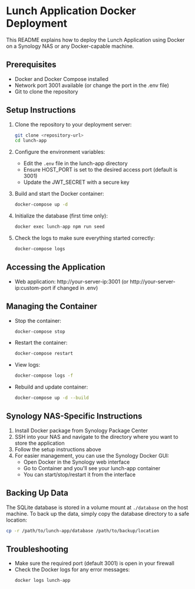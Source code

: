 # Lunch Application Docker Deployment

This README explains how to deploy the Lunch Application using Docker on a Synology NAS or any Docker-capable machine.

## Prerequisites

- Docker and Docker Compose installed
- Network port 3001 available (or change the port in the .env file)
- Git to clone the repository

## Setup Instructions

1. Clone the repository to your deployment server:
   ```bash
   git clone <repository-url>
   cd lunch-app
   ```

2. Configure the environment variables:
   - Edit the `.env` file in the lunch-app directory
   - Ensure HOST_PORT is set to the desired access port (default is 3001)
   - Update the JWT_SECRET with a secure key

3. Build and start the Docker container:
   ```bash
   docker-compose up -d
   ```

4. Initialize the database (first time only):
   ```bash
   docker exec lunch-app npm run seed
   ```

5. Check the logs to make sure everything started correctly:
   ```bash
   docker-compose logs
   ```

## Accessing the Application

- Web application: http://your-server-ip:3001 (or http://your-server-ip:custom-port if changed in .env)

## Managing the Container

- Stop the container:
  ```bash
  docker-compose stop
  ```

- Restart the container:
  ```bash
  docker-compose restart
  ```

- View logs:
  ```bash
  docker-compose logs -f
  ```

- Rebuild and update container:
  ```bash
  docker-compose up -d --build
  ```

## Synology NAS-Specific Instructions

1. Install Docker package from Synology Package Center
2. SSH into your NAS and navigate to the directory where you want to store the application
3. Follow the setup instructions above
4. For easier management, you can use the Synology Docker GUI:
   - Open Docker in the Synology web interface
   - Go to Container and you'll see your lunch-app container
   - You can start/stop/restart it from the interface

## Backing Up Data

The SQLite database is stored in a volume mount at `./database` on the host machine.
To back up the data, simply copy the database directory to a safe location:

```bash
cp -r /path/to/lunch-app/database /path/to/backup/location
```

## Troubleshooting

- Make sure the required port (default 3001) is open in your firewall
- Check the Docker logs for any error messages:
  ```bash
  docker logs lunch-app
  ``` 